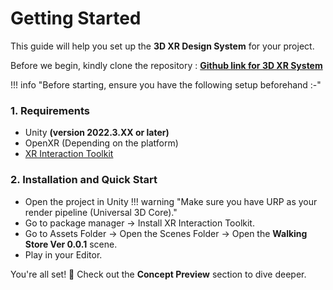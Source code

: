 # **Getting Started**

This guide will help you set up the **3D XR Design System** for your project.

Before we begin, kindly clone the repository : [**Github link for 3D XR System**](https://github.com/XR-Design-System/XRDS)

!!! info "Before starting, ensure you have the following setup beforehand :-"
### **1. Requirements**
- Unity **(version 2022.3.XX or later)**
- OpenXR (Depending on the platform)
- [XR Interaction Toolkit](https://docs.unity3d.com/Packages/com.unity.xr.interaction.toolkit@latest)

### **2. Installation and Quick Start**
- Open the project in Unity
!!! warning "Make sure you have URP as your render pipeline (Universal 3D Core)."
- Go to package manager -> Install XR Interaction Toolkit.
- Go to Assets Folder -> Open the Scenes Folder -> Open the **Walking Store Ver 0.0.1** scene.
- Play in your Editor.

You're all set! 🎉 Check out the **Concept Preview** section to dive deeper.

